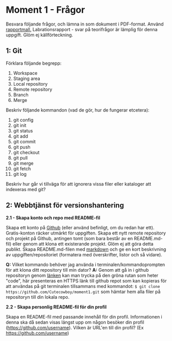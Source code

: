 # Moment 1 - Frågor
Besvara följande frågor, och lämna in som dokument i PDF-format.
Använd [rapportmall.](https://matdah.github.io/rapportmall/) Labrationsrapport - svar på teorifrågor är lämplig för denna uppgift. Glöm ej källförteckning.

## 1: Git
Förklara följande begrepp:
1. Workspace
2. Staging area
3. Local repository
4. Remote repository
5. Branch
6. Merge

Beskriv följande kommandon (vad de gör, hur de fungerar etcetera):

1. git config
2. git init
3. git status
4. git add 
5. git commit
6. git push
7. git checkout
8. git pull
9. git merge
10. git fetch
11. git log

Beskriv hur går vi tillväga för att ignorera vissa filer eller kataloger att indexeras med git? 

## 2: Webbtjänst för versionshantering

**2.1 - Skapa konto och repo med README-fil**

Skapa ett konto på [Github](https://github.com/) (eller använd befinligt, om du redan har ett).
Gratis-konton räcker utmärkt för uppgiften.
Skapa ett nytt remote repository och projekt på Github, antingen tomt (som bara består av en README.md-fil) eller genom att klona ett existerande projekt. Glöm ej att göra detta publikt.
Skapa README.md-filen med [markdown](https://github.com/adam-p/markdown-here/wiki/Markdown-Cheatsheet) och ge en kort beskrivning av uppgiften/repositoriet (formatera med överskrifter, listor och så vidare).

**Q:** Vilket kommando behöver jag använda i terminalen/kommandoprompten för att klona ditt repository till min dator?
**A:** Genom att gå in i github repositoryn genom [länken](https://github.com/Cutecowboy/moment1) kan man trycka på den gröna rutan som heter "code", här presenteras en HTTPS länk till github repot som kan kopieras för att användas på git terminalen tillsammans med kommandot: `$ git clone https://github.com/Cutecowboy/moment1.git` som hämtar hem alla filer på repositoryn till din lokala repo.

**2.2 - Skapa personlig README-fil för din profil**

Skapa en README-fil med passande innehåll för din profil. Informationen i denna ska då sedan visas längst upp om någon besöker din profil (https://github.com/username).
Vilken är URL'en till din profil? (Ex https://github.com/username)

